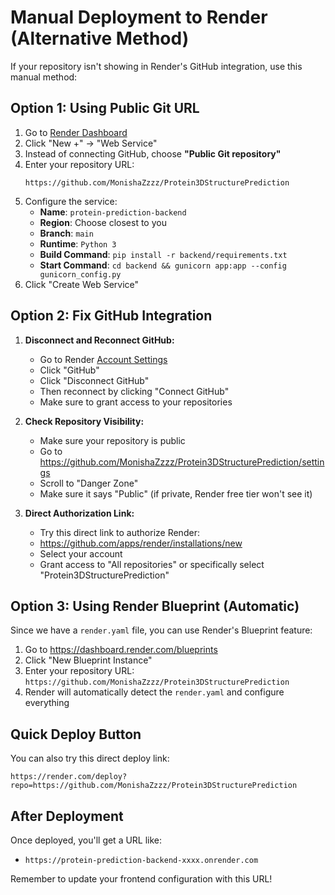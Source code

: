 # Manual Deployment to Render (Alternative Method)

If your repository isn't showing in Render's GitHub integration, use this manual method:

## Option 1: Using Public Git URL

1. Go to [Render Dashboard](https://dashboard.render.com/)
2. Click "New +" → "Web Service"
3. Instead of connecting GitHub, choose **"Public Git repository"**
4. Enter your repository URL: 
   ```
   https://github.com/MonishaZzzz/Protein3DStructurePrediction
   ```
5. Configure the service:
   - **Name**: `protein-prediction-backend`
   - **Region**: Choose closest to you
   - **Branch**: `main`
   - **Runtime**: `Python 3`
   - **Build Command**: `pip install -r backend/requirements.txt`
   - **Start Command**: `cd backend && gunicorn app:app --config gunicorn_config.py`
6. Click "Create Web Service"

## Option 2: Fix GitHub Integration

1. **Disconnect and Reconnect GitHub:**
   - Go to Render [Account Settings](https://dashboard.render.com/settings)
   - Click "GitHub" 
   - Click "Disconnect GitHub"
   - Then reconnect by clicking "Connect GitHub"
   - Make sure to grant access to your repositories

2. **Check Repository Visibility:**
   - Make sure your repository is public
   - Go to https://github.com/MonishaZzzz/Protein3DStructurePrediction/settings
   - Scroll to "Danger Zone"
   - Make sure it says "Public" (if private, Render free tier won't see it)

3. **Direct Authorization Link:**
   - Try this direct link to authorize Render: 
   - https://github.com/apps/render/installations/new
   - Select your account
   - Grant access to "All repositories" or specifically select "Protein3DStructurePrediction"

## Option 3: Using Render Blueprint (Automatic)

Since we have a `render.yaml` file, you can use Render's Blueprint feature:

1. Go to https://dashboard.render.com/blueprints
2. Click "New Blueprint Instance"
3. Enter your repository URL: `https://github.com/MonishaZzzz/Protein3DStructurePrediction`
4. Render will automatically detect the `render.yaml` and configure everything

## Quick Deploy Button

You can also try this direct deploy link:
```
https://render.com/deploy?repo=https://github.com/MonishaZzzz/Protein3DStructurePrediction
```

## After Deployment

Once deployed, you'll get a URL like:
- `https://protein-prediction-backend-xxxx.onrender.com`

Remember to update your frontend configuration with this URL!